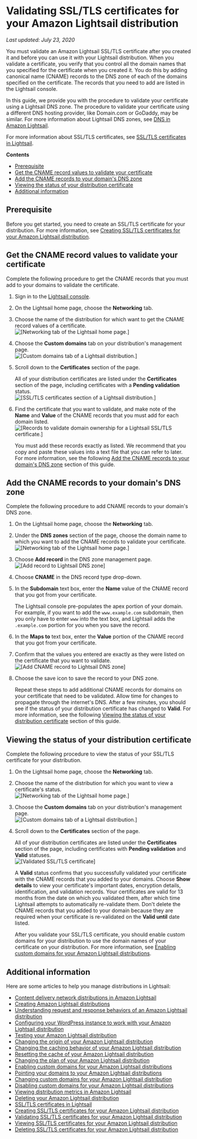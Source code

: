 # Validating SSL/TLS certificates for your Amazon Lightsail distribution<a name="amazon-lightsail-validating-a-distribution-certificate"></a>

 *Last updated: July 23, 2020* 

You must validate an Amazon Lightsail SSL/TLS certificate after you created it and before you can use it with your Lightsail distribution\. When you validate a certificate, you verify that you control all the domain names that you specified for the certificate when you created it\. You do this by adding canonical name \(CNAME\) records to the DNS zone of each of the domains specified on the certificate\. The records that you need to add are listed in the Lightsail console\.

In this guide, we provide you with the procedure to validate your certificate using a Lightsail DNS zone\. The procedure to validate your certificate using a different DNS hosting provider, like Domain\.com or GoDaddy, may be similar\. For more information about Lightsail DNS zones, see [DNS in Amazon Lightsail](understanding-dns-in-amazon-lightsail.md)\.

For more information about SSL/TLS certificates, see [SSL/TLS certificates in Lightsail](understanding-tls-ssl-certificates-in-lightsail-https.md)\.

**Contents**
+ [Prerequisite](#validate-distribution-certificate-prerequisite)
+ [Get the CNAME record values to validate your certificate](#get-distribution-certificate-cname-records)
+ [Add the CNAME records to your domain's DNS zone](#add-distribution-certificate-cname-records)
+ [Viewing the status of your distribution certificate](#viewing-distribution-certificate-status)
+ [Additional information](#validating-distribution-certificates-additional-information)

## Prerequisite<a name="validate-distribution-certificate-prerequisite"></a>

Before you get started, you need to create an SSL/TLS certificate for your distribution\. For more information, see [Creating SSL/TLS certificates for your Amazon Lightsail distribution](amazon-lightsail-create-a-distribution-certificate.md)\.

## Get the CNAME record values to validate your certificate<a name="get-distribution-certificate-cname-records"></a>

Complete the following procedure to get the CNAME records that you must add to your domains to validate the certificate\.

1. Sign in to the [Lightsail console](https://lightsail.aws.amazon.com/)\.

1. On the Lightsail home page, choose the **Networking** tab\.

1. Choose the name of the distribution for which want to get the CNAME record values of a certificate\.  
![\[Networking tab of the Lightsail home page.\]](https://d9yljz1nd5001.cloudfront.net/en_us/cdafd3c2a6d9edfefee89eda217b0068/images/lightsail-home-page-networking.png)

1. Choose the **Custom domains** tab on your distribution's management page\.  
![\[Custom domains tab of a Lightsail distribution.\]](https://d9yljz1nd5001.cloudfront.net/en_us/cdafd3c2a6d9edfefee89eda217b0068/images/lightsail-distribution-custom-domains-tab.png)

1. Scroll down to the **Certificates** section of the page\.

   All of your distribution certificates are listed under the **Certificates** section of the page, including certificates with a **Pending validation** status\.  
![\[SSL/TLS certificates section of a Lightsail distribution.\]](https://d9yljz1nd5001.cloudfront.net/en_us/cdafd3c2a6d9edfefee89eda217b0068/images/distribution-certificates-section.png)

1. Find the certificate that you want to validate, and make note of the **Name** and **Value** of the CNAME records that you must add for each domain listed\.  
![\[Records to validate domain ownership for a Lightsail SSL/TLS certificate.\]](https://d9yljz1nd5001.cloudfront.net/en_us/cdafd3c2a6d9edfefee89eda217b0068/images/lighstail-certificate-validation-records.png)

   You must add these records exactly as listed\. We recommend that you copy and paste these values into a text file that you can refer to later\. For more information, see the following [Add the CNAME records to your domain's DNS zone](#add-distribution-certificate-cname-records) section of this guide\.

## Add the CNAME records to your domain's DNS zone<a name="add-distribution-certificate-cname-records"></a>

Complete the following procedure to add CNAME records to your domain's DNS zone\.

1. On the Lightsail home page, choose the **Networking** tab\.

1. Under the **DNS zones** section of the page, choose the domain name to which you want to add the CNAME records to validate your certificate\.  
![\[Networking tab of the Lightsail home page.\]](https://d9yljz1nd5001.cloudfront.net/en_us/cdafd3c2a6d9edfefee89eda217b0068/images/lightsail-home-page-networking-dns-zone.png)

1. Choose **Add record** in the DNS zone management page\.  
![\[Add record to Lightsail DNS zone\]](https://d9yljz1nd5001.cloudfront.net/en_us/cdafd3c2a6d9edfefee89eda217b0068/images/lightsail-dns-zone-add-record.png)

1. Choose **CNAME** in the DNS record type drop\-down\.

1. In the **Subdomain** text box, enter the **Name** value of the CNAME record that you got from your certificate\.

   The Lightsail console pre\-populates the apex portion of your domain\. For example, if you want to add the `www.example.com` subdomain, then you only have to enter `www` into the text box, and Lightsail adds the `.example.com` portion for you when you save the record\.

1. In the **Maps to** text box, enter the **Value** portion of the CNAME record that you got from your certificate\.

1. Confirm that the values you entered are exactly as they were listed on the certificate that you want to validate\.  
![\[Add CNAME record to Lightsail DNS zone\]](https://d9yljz1nd5001.cloudfront.net/en_us/cdafd3c2a6d9edfefee89eda217b0068/images/lightsail-dns-zone-cname-record.png)

1. Choose the save icon to save the record to your DNS zone\.

   Repeat these steps to add additional CNAME records for domains on your certificate that need to be validated\. Allow time for changes to propagate through the internet's DNS\. After a few minutes, you should see if the status of your distribution certificate has changed to **Valid**\. For more information, see the following [Viewing the status of your distribution certificate](#viewing-distribution-certificate-status) section of this guide\.

## Viewing the status of your distribution certificate<a name="viewing-distribution-certificate-status"></a>

Complete the following procedure to view the status of your SSL/TLS certificate for your distribution\.

1. On the Lightsail home page, choose the **Networking** tab\.

1. Choose the name of the distribution for which you want to view a certificate's status\.  
![\[Networking tab of the Lightsail home page.\]](https://d9yljz1nd5001.cloudfront.net/en_us/cdafd3c2a6d9edfefee89eda217b0068/images/lightsail-home-page-networking.png)

1. Choose the **Custom domains** tab on your distribution's management page\.  
![\[Custom domains tab of a Lightsail distribution.\]](https://d9yljz1nd5001.cloudfront.net/en_us/cdafd3c2a6d9edfefee89eda217b0068/images/lightsail-distribution-custom-domains-tab.png)

1. Scroll down to the **Certificates** section of the page\.

   All of your distribution certificates are listed under the **Certificates** section of the page, including certificates with **Pending validation** and **Valid** statuses\.  
![\[Validated SSL/TLS certificate\]](https://d9yljz1nd5001.cloudfront.net/en_us/cdafd3c2a6d9edfefee89eda217b0068/images/lightsail-validated-certificate.png)

   A **Valid** status confirms that you successfully validated your certificate with the CNAME records that you added to your domains\. Choose **Show details** to view your certificate's important dates, encryption details, identification, and validation records\. Your certificates are valid for 13 months from the date on which you validated them, after which time Lightsail attempts to automatically re\-validate them\. Don't delete the CNAME records that you added to your domain because they are required when your certificate is re\-validated on the **Valid until** date listed\.

   After you validate your SSL/TLS certificate, you should enable custom domains for your distribution to use the domain names of your certificate on your distribution\. For more information, see [Enabling custom domains for your Amazon Lightsail distributions](amazon-lightsail-enabling-distribution-custom-domains.md)\.

## Additional information<a name="validating-distribution-certificates-additional-information"></a>

Here are some articles to help you manage distributions in Lightsail:
+ [Content delivery network distributions in Amazon Lightsail](amazon-lightsail-content-delivery-network-distributions.md)
+ [Creating Amazon Lightsail distributions](amazon-lightsail-creating-content-delivery-network-distribution.md)
+ [Understanding request and response behaviors of an Amazon Lightsail distribution](amazon-lightsail-distribution-request-and-response.md)
+ [Configuring your WordPress instance to work with your Amazon Lightsail distribution](amazon-lightsail-editing-wp-config-for-distribution.md)
+ [Testing your Amazon Lightsail distribution](amazon-lightsail-testing-distribution.md)
+ [Changing the origin of your Amazon Lightsail distribution](amazon-lightsail-changing-distribution-origin.md)
+ [Changing the caching behavior of your Amazon Lightsail distribution](amazon-lightsail-changing-default-cache-behavior.md)
+ [Resetting the cache of your Amazon Lightsail distribution](amazon-lightsail-resetting-distribution-cache.md)
+ [Changing the plan of your Amazon Lightsail distribution](amazon-lighstail-changing-distribution-plan.md)
+ [Enabling custom domains for your Amazon Lightsail distributions](amazon-lightsail-enabling-distribution-custom-domains.md)
+ [Pointing your domains to your Amazon Lightsail distributions](amazon-lightsail-point-domain-to-distribution.md)
+ [Changing custom domains for your Amazon Lightsail distribution](amazon-lightsail-changing-distribution-custom-domains.md)
+ [Disabling custom domains for your Amazon Lightsail distributions](amazon-lightsail-disabling-distribution-custom-domains.md)
+ [Viewing distribution metrics in Amazon Lightsail](amazon-lightsail-viewing-distribution-health-metrics.md)
+ [Deleting your Amazon Lightsail distribution](amazon-lightsail-deleting-distribution.md)
+ [SSL/TLS certificates in Lightsail](understanding-tls-ssl-certificates-in-lightsail-https.md)
+ [Creating SSL/TLS certificates for your Amazon Lightsail distribution](amazon-lightsail-create-a-distribution-certificate.md)
+ [Validating SSL/TLS certificates for your Amazon Lightsail distribution](#amazon-lightsail-validating-a-distribution-certificate)
+ [Viewing SSL/TLS certificates for your Amazon Lightsail distribution](amazon-lightsail-viewing-distribution-certificates.md)
+ [Deleting SSL/TLS certificates for your Amazon Lightsail distribution](amazon-lightsail-deleting-distribution-certificates.md)